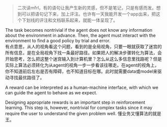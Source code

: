 > 二次读mfrl，有的语句让我产生新的灵感，但不是笔记，只是有感而发。想到可以把语句记下来，加上评注。也许有一天我能开发一个app出来，把这个下划线的评注和文档联系起来，就能一体呈现了。  

The task becomes nontrivial if the agent does not know any information
about the environment in advance. Then, the agent must interact with the environment to find a good policy by trial and error.   
有点意思，从人的视角看这个问题，看到的是全局视角，只要一眼就获取了迷宫的所有信息，是在全局视角下找一条最好路径。如果把人的解决步骤转化为算法，会开始思考，怎么把这整个迷宫输入到计算机里？怎么从这么多信息里找路呢？但是实际上算法必须转化为从agent的视角一步一步看该往哪走。在agent的视角上，你不知道前后左右是否有障碍，也不知道目标在哪。此时就需要data或model来驱动寻找最优路径了。  

A reward can be interpreted as a human-machine interface, with which we can guide the agent to behave as we expect. 

Designing appropriate rewards is an important step in reinforcement learning. This step is, however, nontrivial for complex tasks since it may require the user to understand the given problem well. 
懂业务又懂算法的就是王。